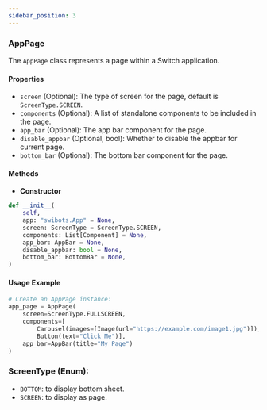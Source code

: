 ```yaml
---
sidebar_position: 3
---
```


### AppPage

The `AppPage` class represents a page within a Switch application.

#### Properties

- `screen` (Optional): The type of screen for the page, default is `ScreenType.SCREEN`.
- `components` (Optional): A list of standalone components to be included in the page.
- `app_bar` (Optional): The app bar component for the page.
- `disable_appbar` (Optional, bool): Whether to disable the appbar for current page.
- `bottom_bar` (Optional): The bottom bar component for the page.

#### Methods

- **Constructor**

```python
def __init__(
    self,
    app: "swibots.App" = None,
    screen: ScreenType = ScreenType.SCREEN,
    components: List[Component] = None,
    app_bar: AppBar = None,
    disable_appbar: bool = None,
    bottom_bar: BottomBar = None,
)
```

#### Usage Example

```python
# Create an AppPage instance:
app_page = AppPage(
    screen=ScreenType.FULLSCREEN,
    components=[
        Carousel(images=[Image(url="https://example.com/image1.jpg")]),
        Button(text="Click Me")],
    app_bar=AppBar(title="My Page")
)
```

### ScreenType (Enum):
- `BOTTOM`: to display bottom sheet.
- `SCREEN`: to display as page.